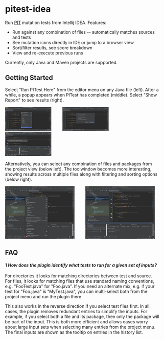 # pitest-idea

Run [PIT](https://pitest.org) mutation tests from Intellij IDEA. Features:

* Run against any combination of files -- automatically matches sources and tests
* See mutation icons directly in IDE or jump to a browser view
* Sort/filter results, see score breakdown
* View and re-execute previous runs

Currently, only Java and Maven projects are supported.

## Getting Started

Select "Run PITest Here" from the editor menu on any Java file (left).
After a while, a popup appears when PITest has completed (middle).
Select "Show Report" to see results (right).

<p >
  <img alt="Light" src="documentation/selectEditor.png" width="30%">
&nbsp; &nbsp; &nbsp; &nbsp;
  <img alt="Dark" src="documentation/showReport.png" width="30%">
&nbsp; &nbsp; &nbsp; &nbsp;
  <img alt="Dark" src="documentation/mutationsInEditor.png" width="30%">
</p>

<p>Alternatively, you can select any combination of files and packages from the project view (below left).
The toolwindow becomes more interesting, showing results across multiple files along with filtering and sorting
options (below right).

<p >
  <img alt="Light" src="documentation/multiSelect.png" width="45%">
&nbsp; &nbsp; &nbsp; &nbsp;
  <img alt="Dark" src="documentation/multiHistory.png" width="45%">
</p>

## FAQ

#### 1 <i>How does the plugin identify what tests to run for a given set of inputs?</i>

<p>For directories it looks for matching directories between test and source. For files, it looks for matching files that
use standard naming conventions, e.g. "FooTest.java" for "Foo.java". If you need an alternate mix, e.g. if your test
for "Foo.java" is "MyTest.java", you can multi-select both from the project menu and run the plugin there.

This also works in the reverse direction if you select test files first. In all cases, the plugin removes redundant
entries to simplify the inputs. For example, if you select both a file and its package, then only the package will be
part of the input. This is both more efficient and allows eases worry about large input sets when selecting many entries
from the project menu. The final inputs are shown as the tooltip on entries in the history list.
